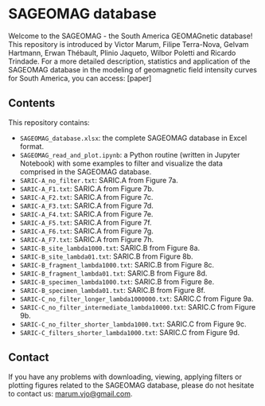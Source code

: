 # SAGEOMAG database
Welcome to the SAGEOMAG - the South America GEOMAGnetic database!
This repository is introduced by Victor Marum, Filipe Terra-Nova, Gelvam Hartmann, Erwan Thébault, Plinio Jaqueto, Wilbor Poletti and Ricardo Trindade.
For a more detailed description, statistics and application of the SAGEOMAG database in the modeling of geomagnetic field intensity curves for South America, you can access:
[paper]

## Contents
This repository contains:
* `SAGEOMAG_database.xlsx`: the complete SAGEOMAG database in Excel format.
* `SAGEOMAG_read_and_plot.ipynb`: a Python routine (written in Jupyter Notebook) with some examples to filter and visualize the data comprised in the SAGEOMAG database.
* `SARIC-A_no_filter.txt`: SARIC.A from Figure 7a.
* `SARIC-A_F1.txt`: SARIC.A from Figure 7b.
* `SARIC-A_F2.txt`: SARIC.A from Figure 7c.
* `SARIC-A_F3.txt`: SARIC.A from Figure 7d.
* `SARIC-A_F4.txt`: SARIC.A from Figure 7e.
* `SARIC-A_F5.txt`: SARIC.A from Figure 7f.
* `SARIC-A_F6.txt`: SARIC.A from Figure 7g.
* `SARIC-A_F7.txt`: SARIC.A from Figure 7h.
* `SARIC-B_site_lambda1000.txt`: SARIC.B from Figure 8a.
* `SARIC-B_site_lambda01.txt`: SARIC.B from Figure 8b.
* `SARIC-B_fragment_lambda1000.txt`: SARIC.B from Figure 8c.
* `SARIC-B_fragment_lambda01.txt`: SARIC.B from Figure 8d.
* `SARIC-B_specimen_lambda1000.txt`: SARIC.B from Figure 8e.
* `SARIC-B_specimen_lambda01.txt`: SARIC.B from Figure 8f.
* `SARIC-C_no_filter_longer_lambda1000000.txt`: SARIC.C from Figure 9a.
* `SARIC-C_no_filter_intermediate_lambda10000.txt`: SARIC.C from Figure 9b.
* `SARIC-C_no_filter_shorter_lambda1000.txt`: SARIC.C from Figure 9c.
* `SARIC-C_filters_shorter_lambda1000.txt`: SARIC.C from Figure 9d.

## Contact
If you have any problems with downloading, viewing, applying filters or plotting figures related to the SAGEOMAG database, please do not hesitate to contact us: marum.vjo@gmail.com.
